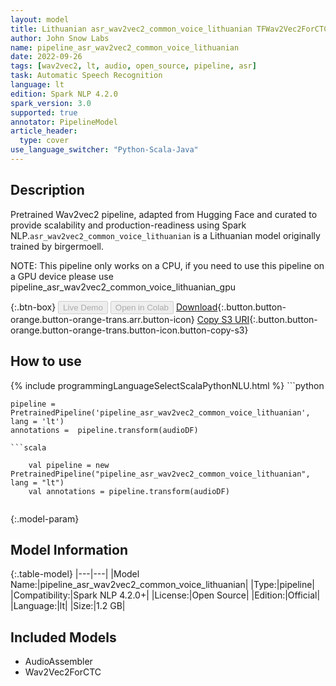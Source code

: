 ```yaml
---
layout: model
title: Lithuanian asr_wav2vec2_common_voice_lithuanian TFWav2Vec2ForCTC from birgermoell
author: John Snow Labs
name: pipeline_asr_wav2vec2_common_voice_lithuanian
date: 2022-09-26
tags: [wav2vec2, lt, audio, open_source, pipeline, asr]
task: Automatic Speech Recognition
language: lt
edition: Spark NLP 4.2.0
spark_version: 3.0
supported: true
annotator: PipelineModel
article_header:
  type: cover
use_language_switcher: "Python-Scala-Java"
---
```


## Description

Pretrained Wav2vec2  pipeline, adapted from Hugging Face and curated to provide scalability and production-readiness using Spark NLP.`asr_wav2vec2_common_voice_lithuanian` is a Lithuanian model originally trained by birgermoell.

NOTE: This pipeline only works on a CPU, if you need to use this pipeline on a GPU device please use pipeline_asr_wav2vec2_common_voice_lithuanian_gpu

{:.btn-box}
<button class="button button-orange" disabled>Live Demo</button>
<button class="button button-orange" disabled>Open in Colab</button>
[Download](https://s3.amazonaws.com/auxdata.johnsnowlabs.com/public/models/pipeline_asr_wav2vec2_common_voice_lithuanian_lt_4.2.0_3.0_1664202475247.zip){:.button.button-orange.button-orange-trans.arr.button-icon}
[Copy S3 URI](s3://auxdata.johnsnowlabs.com/public/models/pipeline_asr_wav2vec2_common_voice_lithuanian_lt_4.2.0_3.0_1664202475247.zip){:.button.button-orange.button-orange-trans.button-icon.button-copy-s3}

## How to use



<div class="tabs-box" markdown="1">
{% include programmingLanguageSelectScalaPythonNLU.html %}
```python

    pipeline = PretrainedPipeline('pipeline_asr_wav2vec2_common_voice_lithuanian', lang = 'lt')
    annotations =  pipeline.transform(audioDF)
    
```
```scala

    val pipeline = new PretrainedPipeline("pipeline_asr_wav2vec2_common_voice_lithuanian", lang = "lt")
    val annotations = pipeline.transform(audioDF)
    
```
</div>

{:.model-param}
## Model Information

{:.table-model}
|---|---|
|Model Name:|pipeline_asr_wav2vec2_common_voice_lithuanian|
|Type:|pipeline|
|Compatibility:|Spark NLP 4.2.0+|
|License:|Open Source|
|Edition:|Official|
|Language:|lt|
|Size:|1.2 GB|

## Included Models

- AudioAssembler
- Wav2Vec2ForCTC